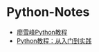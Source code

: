 # Python-Notes
* [廖雪峰Python教程]([https://github.com/Making-It/Python_Notes/blob/master/%E5%BB%96%E9%9B%AA%E5%B3%B0Python%E6%95%99%E7%A8%8B.md](https://github.com/Making-It/Python_Notes/blob/master/廖雪峰Python教程.md))
* [Python教程：从入门到实践]()